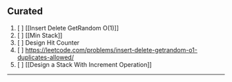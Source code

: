 
## Curated

1. [ ] [[Insert Delete GetRandom O(1)]]
2. [ ] [[Min Stack]]
3. [ ] Design Hit Counter
4. [ ] https://leetcode.com/problems/insert-delete-getrandom-o1-duplicates-allowed/
5. [ ] [[Design a Stack With Increment Operation]]


---

